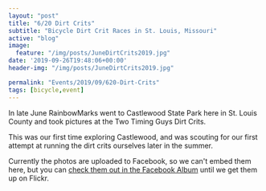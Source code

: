 ```yaml
---
layout: "post"
title: "6/20 Dirt Crits"
subtitle: "Bicycle Dirt Crit Races in St. Louis, Missouri"
active: "blog"
image:
  feature: "/img/posts/JuneDirtCrits2019.jpg"
date: '2019-09-26T19:48:06+00:00'
header-img: "/img/posts/JuneDirtCrits2019.jpg"

permalink: "Events/2019/09/620-Dirt-Crits"
tags: [bicycle,event]
---
```


In late June RainbowMarks went to Castlewood State Park here in St. Louis County and took pictures at the Two Timing Guys Dirt Crits.

This was our first time exploring Castlewood, and was scouting for our first attempt at running the dirt crits ourselves later in the summer.

Currently the photos are uploaded to Facebook, so we can't embed them here, but you can [check them out in the Facebook Album](https://www.facebook.com/pg/rainbowmarksphoto/photos/?tab=album&amp;album_id=1618354151631438) until we get them up on Flickr.
